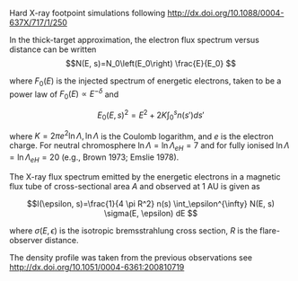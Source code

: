 Hard X-ray footpoint simulations following http://dx.doi.org/10.1088/0004-637X/717/1/250

In the thick-target approximation, the electron flux spectrum versus distance can be written
$$N(E, s)=N_0\left(E_0\right) \frac{E}{E_0} $$

where $F_0(E)$ is the injected spectrum of energetic electrons, taken to be a power law of $F_0(E) \propto E^{-\delta}$ and

$$E_0(E, s)^2=E^2+2 K \int_0^s n\left(s'\right) ds'$$

where $K=2 \pi e^2 \ln \Lambda, \ln \Lambda$ is the Coulomb logarithm, and $e$ is the electron charge. 
For neutral chromosphere $\ln \Lambda=\ln \Lambda_{e H}=7$ and for fully ionised
$\ln \Lambda=\ln \Lambda_{e H}=20$ (e.g., Brown 1973; Emslie 1978).

The X-ray flux spectrum emitted by the energetic electrons in a magnetic flux tube of cross-sectional area $A$ and observed at 1 AU is given as

$$I(\epsilon, s)=\frac{1}{4 \pi R^2} n(s) \int_\epsilon^{\infty} N(E, s) \sigma(E, \epsilon) dE $$

where $\sigma(E, \epsilon)$ is the isotropic bremsstrahlung cross section, $R$ is the flare-observer distance.

The density profile was taken from the previous observations see http://dx.doi.org/10.1051/0004-6361:200810719

